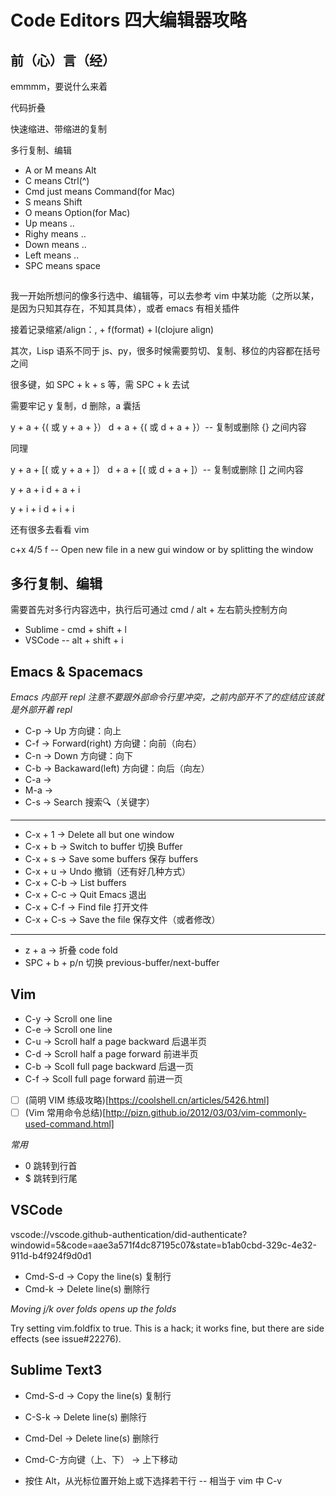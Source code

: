 # Code Editors 四大编辑器攻略


## 前（心）言（经）

emmmm，要说什么来着

代码折叠

快速缩进、带缩进的复制

多行复制、编辑


* A or M means Alt
* C means Ctrl(^)
* Cmd just means Command(for Mac)
* S means Shift
* O means Option(for Mac)
* Up means ..
* Righy means ..
* Down means ..
* Left means ..
* SPC means space


##

我一开始所想问的像多行选中、编辑等，可以去参考 vim 中某功能（之所以某，是因为只知其存在，不知其具体），或者 emacs 有相关插件

接着记录缩紧/align：, + f(format) + l(clojure align)

其次，Lisp 语系不同于 js、py，很多时候需要剪切、复制、移位的内容都在括号之间

很多键，如 SPC + k + s 等，需 SPC + k 去试

需要牢记 y 复制，d 删除，a 囊括

y + a + {( 或 y + a + }）
d + a + {( 或 d + a + }）-- 复制或删除 {} 之间内容

同理

y + a + [( 或 y + a + ]）
d + a + [( 或 d + a + ]）-- 复制或删除 [] 之间内容

y + a + i
d + a + i

y + i + i
d + i + i

还有很多去看看 vim

c+x 4/5 f -- Open new file in a new gui window or by splitting the window


## 多行复制、编辑

需要首先对多行内容选中，执行后可通过 cmd / alt + 左右箭头控制方向

* Sublime - cmd + shift + l
* VSCode -- alt + shift + i



## Emacs & Spacemacs

*Emacs 内部开 repl 注意不要跟外部命令行里冲突，之前内部开不了的症结应该就是外部开着 repl*

* C-p -> Up 方向键：向上
* C-f -> Forward(right) 方向键：向前（向右）
* C-n -> Down 方向键：向下
* C-b -> Backaward(left) 方向键：向后（向左）
* C-a ->
* M-a ->
* C-s -> Search 搜索🔍（关键字）
----------------------------------------
* C-x + 1   -> Delete all but one window
* C-x + b   -> Switch to buffer 切换 Buffer
* C-x + s   -> Save some buffers 保存 buffers
* C-x + u   -> Undo 撤销（还有好几种方式）
* C-x + C-b	-> List buffers
* C-x + C-c	-> Quit Emacs 退出
* C-x + C-f -> Find file 打开文件
* C-x + C-s -> Save the file 保存文件（或者修改）
----------------------------------------
* z + a -> 折叠 code fold
* SPC + b + p/n 切换 previous-buffer/next-buffer


## Vim

* C-y -> Scroll one line
* C-e -> Scroll one line
* C-u -> Scroll half a page backward 后退半页
* C-d -> Scroll half a page forward 前进半页
* C-b -> Scoll full page backward 后退一页
* C-f -> Scoll full page forward 前进一页
* [ ] (简明 VIM 练级攻略)[https://coolshell.cn/articles/5426.html]
* [ ] (Vim 常用命令总结)[http://pizn.github.io/2012/03/03/vim-commonly-used-command.html]

*常用*

* 0 跳转到行首
* $ 跳转到行尾


## VSCode

vscode://vscode.github-authentication/did-authenticate?windowid=5&code=aae3a571f4dc87195c07&state=b1ab0cbd-329c-4e32-911d-b4f924f9d0d1

* Cmd-S-d -> Copy the line(s) 复制行
* Cmd-k   -> Delete line(s) 删除行

*Moving j/k over folds opens up the folds*

Try setting vim.foldfix to true. This is a hack; it works fine, but there are side effects (see issue#22276).


## Sublime Text3

* Cmd-S-d -> Copy the line(s) 复制行
* C-S-k   -> Delete line(s) 删除行
* Cmd-Del -> Delete line(s) 删除行

* Cmd-C-方向键（上、下） -> 上下移动
* 按住 Alt，从光标位置开始上或下选择若干行 -- 相当于 vim 中 C-v


